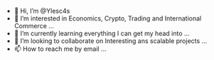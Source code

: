 - 👋 Hi, I’m @Ylesc4s
- 👀 I’m interested in Economics, Crypto, Trading and International Commerce ...
- 🌱 I’m currently learning everything I can get my head into ...
- 💞️ I’m looking to collaborate on Interesting ans scalable projects ...
- 📫 How to reach me by email ...

<!---
Ylesc4s/Ylesc4s is a ✨ special ✨ repository because its `README.md` (this file) appears on your GitHub profile.
You can click the Preview link to take a look at your changes.
--->
